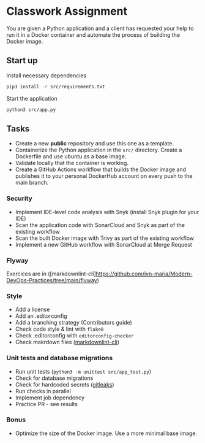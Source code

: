 # Classwork Assignment

You are given a Python application and a client has requested your help to run it in a Docker container and automate the process of building the Docker image.

## Start up

Install necessary dependencies

```bash
pip3 install -r src/requirements.txt
```
Start the application

```bash
python3 src/app.py
```

## Tasks
- Create a new **public** repository and use this one as a template.
- Containerize the Python application in the `src/` directory. Create a Dockerfile and use ubuntu as a base image.
- Validate locally that the container is working.
- Create a GitHub Actions workflow that builds the Docker image and publishes it to your personal DockerHub account on every push to the main branch.

### Security
- Implement IDE-level code analysis with Snyk (install Snyk plugin for your IDE)
- Scan the application code with SonarCloud and Snyk as part of the existing workflow
- Scan the built Docker image with Trivy as part of the existing workflow
- Implement a new GitHub workflow with SonarCloud at Merge Request

### Flyway
Exercices are in ([markdownlint-cli]https://github.com/ivn-maria/Modern-DevOps-Practices/tree/main/flyway)

### Style 
- Add a license
- Add an .editorconfig
- Add a branching strategy (Contributors guide)
- Check code style & lint with `flake8`
- Check .editorconfig with `editorconfig-checker`
- Check makrdown files ([markdownlint-cli](https://www.npmjs.com/package/cli-markdown))

### Unit tests and database migrations
- Run unit tests (`python3 -m unittest src/app_test.py`)
- Check for database migrations
- Check for hardcoded secrets ([gitleaks](https://github.com/gitleaks/gitleaks))
- Run checks in parallel
- Implement job dependency
- Practice PR - see results
  
### Bonus
- Optimize the size of the Docker image. Use a more minimal base image.
